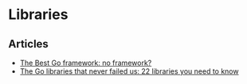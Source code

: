 # Libraries

## Articles
- [The Best Go framework: no framework?](https://threedots.tech/post/best-go-framework/)
- [The Go libraries that never failed us: 22 libraries you need to know](https://threedots.tech/post/list-of-recommended-libraries/?utm_source=linkedin#middlewares)